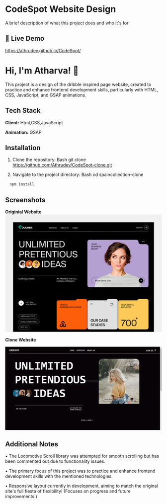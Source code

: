 
# CodeSpot Website Design

A brief description of what this project does and who it's for


## 🔗 Live Demo
https://athrudev.github.io/CodeSpot/





# Hi, I'm Atharva! 👋
This project is a design of the dribble inspired page website, created to practice and enhance frontend development skills, particularly with HTML, CSS, JavaScript, and GSAP animations.





## Tech Stack

**Client:** Html,CSS,JavaScript

**Animation:** GSAP


## Installation

1.	Clone the repository: 
Bash
git clone https://github.com/Athrudev/CodeSpot-clone.git

2.	Navigate to the project directory: 
Bash
cd spaincollection-clone


```bash
  npm install
```
    





## Screenshots
**Originial Website**
![App Screenshot](original.png)






**Clone Website**

![App Screenshot](clone.jpg)






## Additional Notes
•	The Locomotive Scroll library was attempted for smooth scrolling but has been commented out due to functionality issues.

•	The primary focus of this project was to practice and enhance frontend development skills with the mentioned technologies.

•	Responsive layout currently in development, aiming to match the original site's full fiesta of flexibility! (Focuses on progress and future improvements.)


